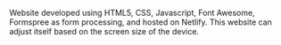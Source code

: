 Website developed using HTML5, CSS, Javascript, Font Awesome, Formspree as form processing, and hosted on Netlify. This website can adjust itself based on the screen size of the device.
